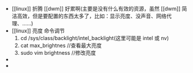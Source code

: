 - [[linux]] 折腾 [[dwm]] 好累啊(主要是没有什么有效的资源，虽然 [[dwm]] 简洁高效，但是要配置的东西太多了，比如：显示亮度、没声音、网络代理、……)
- [[linux]] 亮度 命令调节  
  1. cd /sys/class/backlight/intel_backlight(这里可能是 intel 或 nv)
  2. cat max_brightnes //查看最大亮度
  3. sudo vim brightness //修改亮度
-
-